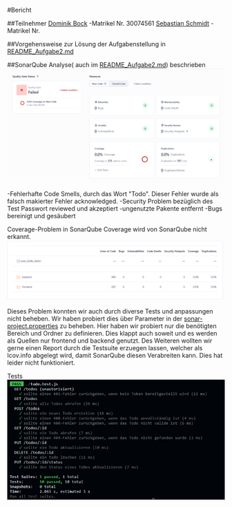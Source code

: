 #Bericht

##Teilnehmer
    [Dominik Bock](https://github.com/DoBo91)          -Matrikel Nr. 30074561
    [Sebastian Schmidt](https://github.com/DrDigits)   -Matrikel Nr.


##Vorgehensweise zur Lösung der Aufgabenstellung in [README_Aufgabe2.md](./README_Aufgabe2.md)


##SonarQube Analyse( auch im [README_Aufgabe2.md](./README_Aufgabe2.md)) beschrieben
![](screenshot/project.png)


  -Fehlerhafte Code Smells, durch das Wort "Todo". Dieser Fehler wurde als falsch makierter Fehler acknowledged.
  -Security Problem bezüglich des Test Passwort reviewed und akzeptiert
  -ungenutzte Pakente entfernt
  -Bugs bereinigt und gesäubert

Coverage-Problem in SonarQube
Coverage wird von SonarQube nicht erkannt.
![](screenshot/Coverage.png)

Dieses Problem konnten wir auch durch diverse Tests und anpassungen nicht beheben. Wir haben probiert dies über Parameter in der [sonar-project.properties](./sonar-project.properties) zu beheben.
Hier haben wir probiert nur die benötigten Bereich und Ordner zu definieren. Dies klappt auch soweit und es werden als Quellen nur frontend und backend genutzt.
Des Weiteren wollten wir gerne einen Report durch die Testsuite erzuegen lassen, welcher als lcov.info abgelegt wird, damit SonarQube diesen Verabreiten kann. Dies hat leider nicht funktioniert.


Tests
![](screenshot/Fehlertests.png)

